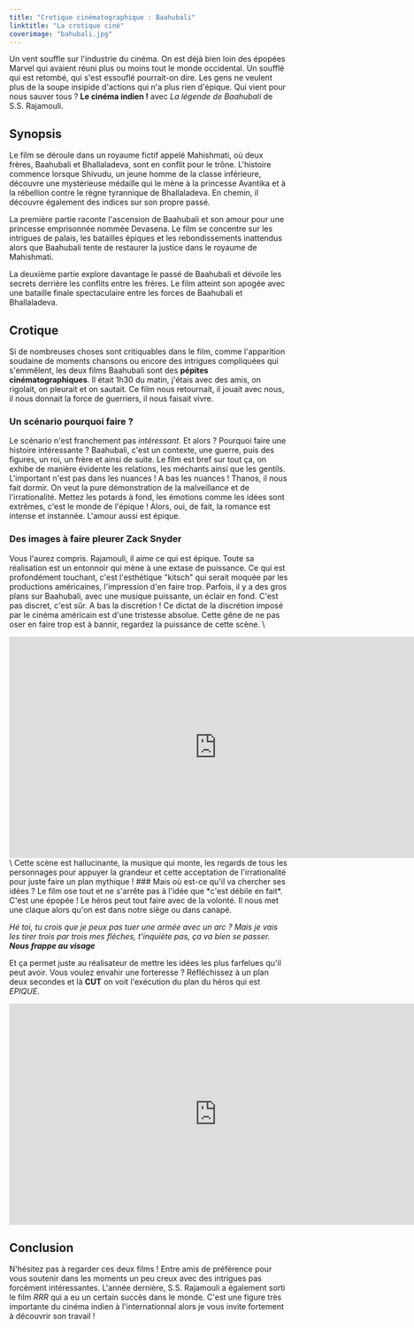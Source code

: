 ```yaml
---
title: "Crotique cinématographique : Baahubali"
linktitle: "La crotique ciné"
coverimage: "bahubali.jpg"
---
```


Un vent souffle sur l'industrie du cinéma. On est déjà bien loin des épopées Marvel qui avaient réuni plus ou moins tout le monde occidental. Un soufflé qui est retombé, qui s'est essouflé pourrait-on dire. Les gens ne veulent plus de la soupe insipide d'actions qui n'a plus rien d'épique. Qui vient pour nous sauver tous ? **Le cinéma indien !** avec *La légende de Baahubali* de S.S. Rajamouli.
## Synopsis
Le film se déroule dans un royaume fictif appelé Mahishmati, où deux frères, Baahubali et Bhallaladeva, sont en conflit pour le trône. L'histoire commence lorsque Shivudu, un jeune homme de la classe inférieure, découvre une mystérieuse médaille qui le mène à la princesse Avantika et à la rébellion contre le règne tyrannique de Bhallaladeva. En chemin, il découvre également des indices sur son propre passé.

La première partie raconte l'ascension de Baahubali et son amour pour une princesse emprisonnée nommée Devasena. Le film se concentre sur les intrigues de palais, les batailles épiques et les rebondissements inattendus alors que Baahubali tente de restaurer la justice dans le royaume de Mahishmati.

La deuxième partie explore davantage le passé de Baahubali et dévoile les secrets derrière les conflits entre les frères. Le film atteint son apogée avec une bataille finale spectaculaire entre les forces de Baahubali et Bhallaladeva.

## Crotique
Si de nombreuses choses sont critiquables dans le film, comme l'apparition soudaine de moments chansons ou encore des intrigues compliquées qui s'emmêlent, les deux films Baahubali sont des **pépites cinématographiques**. Il était 1h30 du matin, j'étais avec des amis, on rigolait, on pleurait et on sautait. Ce film nous retournait, il jouait avec nous, il nous donnait la force de guerriers, il nous faisait vivre. 
### Un scénario pourquoi faire ?
Le scénario n'est franchement pas *intéressant*. Et alors ? Pourquoi faire une histoire intéressante ? Baahubali, c'est un contexte, une guerre, puis des figures, un roi, un frère et ainsi de suite. Le film est bref sur tout ça, on exhibe de manière évidente les relations, les méchants ainsi que les gentils. L'important n'est pas dans les nuances ! A bas les nuances ! Thanos, il nous fait dormir. On veut la pure démonstration de la malveillance et de l'irrationalité. Mettez les potards à fond, les émotions comme les idées sont extrêmes, c'est le monde de l'épique ! Alors, oui, de fait, la romance est intense et instannée. L'amour aussi est épique.

### Des images à faire pleurer Zack Snyder
Vous l'aurez compris. Rajamouli, il aime ce qui est épique. Toute sa réalisation est un entonnoir qui mène à une extase de puissance. Ce qui est profondément touchant, c'est l'esthétique "kitsch" qui serait moquée par les productions américaines, l'impression d'en faire trop. Parfois, il y a des gros plans sur Baahubali, avec une musique puissante, un éclair en fond. C'est pas discret, c'est sûr. A bas la discrétion ! Ce dictat de la discrétion imposé par le cinéma américain est d'une tristesse absolue. Cette gêne de ne pas oser en faire trop est à bannir, regardez la puissance de cette scène. \
<iframe width="750" height="400" src="https://www.youtube.com/embed/2m1qiHxunfo?si=6sVtrhNUtd8Nam2u" title="YouTube video player" frameborder="0" allow="accelerometer; autoplay; clipboard-write; encrypted-media; gyroscope; picture-in-picture; web-share" allowfullscreen></iframe> \
Cette scène est hallucinante, la musique qui monte, les regards de tous les personnages pour appuyer la grandeur et cette acceptation de l'irrationalité pour juste faire un plan mythique !
### Mais où est-ce qu'il va chercher ses idées ?
Le film ose tout et ne s'arrête pas à l'idée que *c'est débile en fait*. C'est une épopée ! Le héros peut tout faire avec de la volonté. Il nous met une claque alors qu'on est dans notre siège ou dans canapé. 

*Hé toi, tu crois que je peux pas tuer une armée avec un arc ? Mais je vais les tirer trois par trois mes flèches, t'inquiète pas, ça va bien se passer.*
***Nous frappe au visage***

Et ça permet juste au réalisateur de mettre les idées les plus farfelues qu'il peut avoir. Vous voulez envahir une forteresse ? Réfléchissez à un plan deux secondes et là **CUT** on voit l'exécution du plan du héros qui est *EPIQUE*.

<iframe width="750" height="400" src="https://www.youtube.com/embed/sDte-axR9l8?si=ilBa31l2or-yWrJZ" title="YouTube video player" frameborder="0" allow="accelerometer; autoplay; clipboard-write; encrypted-media; gyroscope; picture-in-picture; web-share" allowfullscreen></iframe>

## Conclusion
N'hésitez pas à regarder ces deux films ! Entre amis de préférence pour vous soutenir dans les moments un peu creux avec des intrigues pas forcément intéressantes. L'année dernière, S.S. Rajamouli a également sorti le film *RRR* qui a eu un certain succès dans le monde. C'est une figure très importante du cinéma indien à l'internationnal alors je vous invite fortement à découvrir son travail !